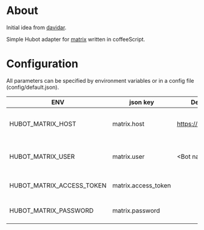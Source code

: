 # About

Initial idea from [davidar](https://github.com/davidar).

Simple Hubot adapter for [matrix](https://matrix.org) written in coffeeScript.

# Configuration

All parameters can be specified by environment variables or in a config file (config/default.json).

ENV | json key | Default | Description
--- | --- | --- | ---
HUBOT_MATRIX_HOST | matrix.host | https://matrix.org | the host of the matrix server to connect to
HUBOT_MATRIX_USER | matrix.user | \<Bot name\> | the hubot user for connecting to matrix
HUBOT_MATRIX_ACCESS_TOKEN | matrix.access_token |   | access token for token authentication
HUBOT_MATRIX_PASSWORD | matrix.password |   | password for password authentication
